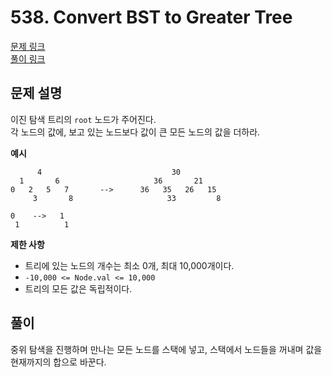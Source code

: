 # 538. Convert BST to Greater Tree
[문제 링크](https://leetcode.com/problems/convert-bst-to-greater-tree/ )  
[풀이 링크](LC538.java )  

## 문제 설명
이진 탐색 트리의 `root` 노드가 주어진다.  
각 노드의 값에, 보고 있는 노드보다 값이 큰 모든 노드의 값을 더하라.  

**예시**
```
      4                             30
  1       6                     36       21
0   2   5   7       -->      36   35   26   15
     3       8                     33         8

0    -->   1
 1          1
```

**제한 사항**  
* 트리에 있는 노드의 개수는 최소 0개, 최대 10,000개이다.  
* `-10,000 <= Node.val <= 10,000`  
* 트리의 모든 값은 독립적이다.  

## 풀이
중위 탐색을 진행하며 만나는 모든 노드를 스택에 넣고, 스택에서 노드들을 꺼내며 값을 현재까지의 합으로 바꾼다.  

